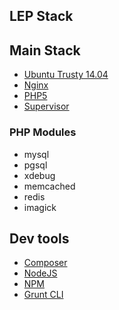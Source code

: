 LEP Stack
---

## Main Stack
- [Ubuntu Trusty 14.04](http://releases.ubuntu.com/14.04/)
- [Nginx](http://nginx.org/)
- [PHP5](http://www.php.net/)
- [Supervisor](http://supervisord.org/)

### PHP Modules
- mysql
- pgsql
- xdebug 
- memcached
- redis
- imagick 

## Dev tools
- [Composer](https://getcomposer.org/)
- [NodeJS](https://nodejs.org/)
- [NPM](https://www.npmjs.com/)
- [Grunt CLI](http://gruntjs.com/)
